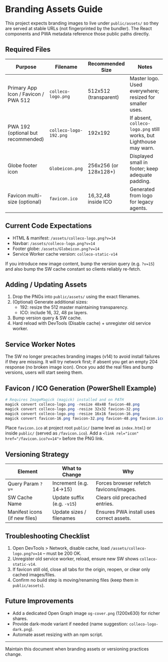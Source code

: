 # Branding Assets Guide

This project expects branding images to live under `public/assets/` so they are served at stable URLs (not fingerprinted by the bundler). The React components and PWA metadata reference those public paths directly.

## Required Files
| Purpose | Filename | Recommended Size | Notes |
|---------|----------|------------------|-------|
| Primary App Icon / Favicon / PWA 512 | `colleco-logo.png` | 512x512 (transparent) | Master logo. Used everywhere; resized for smaller uses. |
| PWA 192 (optional but recommended) | `colleco-logo-192.png` | 192x192 | If absent, `colleco-logo.png` still works, but Lighthouse may warn. |
| Globe footer icon | `Globeicon.png` | 256x256 (or 128x128+) | Displayed small in footer; keep adequate padding. |
| Favicon multi-size (optional) | `favicon.ico` | 16,32,48 inside ICO | Generated from logo for legacy agents. |

## Current Code Expectations
- HTML & manifest: `/assets/colleco-logo.png?v=14`
- Navbar: `/assets/colleco-logo.png?v=14`
- Footer globe: `/assets/Globeicon.png?v=14`
- Service Worker cache version: `colleco-static-v14`

If you introduce new image content, bump the version query (e.g. `?v=15`) and also bump the SW cache constant so clients reliably re-fetch.

## Adding / Updating Assets
1. Drop the PNGs into `public/assets/` using the exact filenames.
2. (Optional) Generate additional sizes:
   - 192: resize the 512 master maintaining transparency.
   - ICO: include 16, 32, 48 px layers.
3. Bump version query & SW cache.
4. Hard reload with DevTools (Disable cache) + unregister old service worker.

## Service Worker Notes
The SW no longer precaches branding images (v14) to avoid install failures if they are missing. It will try network first; if absent you get an empty 204 response (no broken image icon). Once you add the real files and bump versions, users will start seeing them.

## Favicon / ICO Generation (PowerShell Example)
```powershell
# Requires ImageMagick (magick) installed and on PATH
magick convert colleco-logo.png -resize 48x48 favicon-48.png
magick convert colleco-logo.png -resize 32x32 favicon-32.png
magick convert colleco-logo.png -resize 16x16 favicon-16.png
magick convert favicon-16.png favicon-32.png favicon-48.png favicon.ico
```
Place `favicon.ico` at project root `public/` (same level as `index.html`) or inside `public/` (served as `/favicon.ico`). Add a `<link rel="icon" href="/favicon.ico?v=14">` before the PNG link.

## Versioning Strategy
| Element | What to Change | Why |
|---------|----------------|-----|
| Query Param `?v=` | Increment (e.g. 14→15) | Forces browser refetch favicons/images. |
| SW Cache Name | Update suffix (e.g. `-v15`) | Clears old precached entries. |
| Manifest icons (if new files) | Update sizes / filenames | Ensures PWA install uses correct assets. |

## Troubleshooting Checklist
1. Open DevTools > Network, disable cache, load `/assets/colleco-logo.png?v=14` – must be 200 OK.
2. Unregister old service worker, reload, ensure new SW shows `colleco-static-v14`.
3. If favicon still old, close all tabs for the origin, reopen, or clear only cached images/files.
4. Confirm no build step is moving/renaming files (keep them in `public/assets`).

## Future Improvements
- Add a dedicated Open Graph image `og-cover.png` (1200x630) for richer shares.
- Provide dark-mode variant if needed (name suggestion: `colleco-logo-dark.png`).
- Automate asset resizing with an npm script.

---
Maintain this document when branding assets or versioning practices change.
